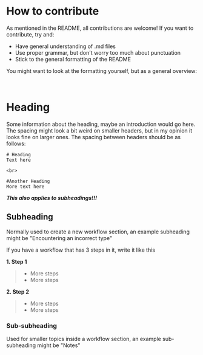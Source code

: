 # How to contribute
As mentioned in the README, all contributions are welcome! If you want to contribute, try and:

- Have general understanding of .md files  
- Use proper grammar, but don't worry too much about punctuation
- Stick to the general formatting of the README

You might want to look at the formatting yourself, but as a general overview:

<br>

# Heading
Some information about the heading, maybe an introduction would go here. The spacing might look a bit weird on smaller headers, but in my opinion it looks fine on larger ones. The spacing between headers should be as follows:
```
# Heading
Text here

<br>

#Another Heading
More text here
```
**_This also applies to subheadings!!!_**

## Subheading
Normally used to create a new workflow section, an example subheading might be "Encountering an incorrect type"

If you have a workflow that has 3 steps in it, write it like this

**1. Step 1**
> - More steps
> - More steps

**2. Step 2**
> - More steps
> - More steps

### Sub-subheading
Used for smaller topics inside a workflow section, an example sub-subheading might be "Notes"



